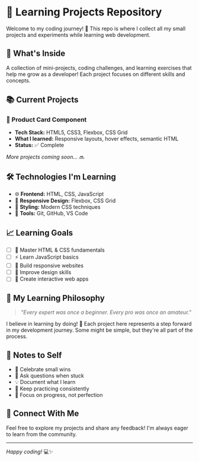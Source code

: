 # 🚀 Learning Projects Repository

Welcome to my coding journey! 👋 This repo is where I collect all my small projects and experiments while learning web development.

## 🎯 What's Inside

A collection of mini-projects, coding challenges, and learning exercises that help me grow as a developer! Each project focuses on different skills and concepts.

## 📚 Current Projects

### 🦶 Product Card Component
- **Tech Stack:** HTML5, CSS3, Flexbox, CSS Grid
- **What I learned:** Responsive layouts, hover effects, semantic HTML
- **Status:** ✅ Complete

*More projects coming soon...* 🔜

## 🛠️ Technologies I'm Learning

- 🌐 **Frontend:** HTML, CSS, JavaScript
- 📱 **Responsive Design:** Flexbox, CSS Grid
- 🎨 **Styling:** Modern CSS techniques
- 🔧 **Tools:** Git, GitHub, VS Code

## 📈 Learning Goals

- [ ] 💪 Master HTML & CSS fundamentals
- [ ] ⚡ Learn JavaScript basics
- [ ] 📱 Build responsive websites
- [ ] 🎨 Improve design skills
- [ ] 🚀 Create interactive web apps

## 🌱 My Learning Philosophy

> *"Every expert was once a beginner. Every pro was once an amateur."*

I believe in learning by doing! 🙌 Each project here represents a step forward in my development journey. Some might be simple, but they're all part of the process.

## 📝 Notes to Self

- 🎉 Celebrate small wins
- 🤔 Ask questions when stuck
- 💡 Document what I learn
- 🔄 Keep practicing consistently
- 🌟 Focus on progress, not perfection

## 🤝 Connect With Me

Feel free to explore my projects and share any feedback! I'm always eager to learn from the community.

---

*Happy coding!* 💻✨
